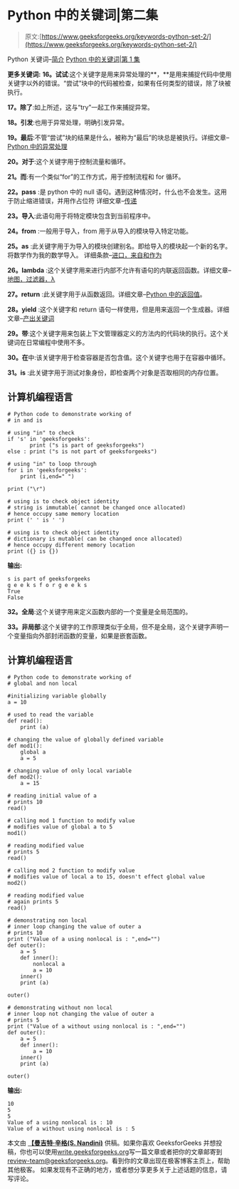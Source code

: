 # Python 中的关键词|第二集

> 原文:[https://www.geeksforgeeks.org/keywords-python-set-2/](https://www.geeksforgeeks.org/keywords-python-set-2/)

Python 关键词–[简介](https://www.geeksforgeeks.org/check-string-valid-keyword-python/)
[Python 中的关键词|第 1 集](https://www.geeksforgeeks.org/keywords-python-set-1/)

**更多关键词:**
**16。试试**:这个关键字是用来异常处理的**，**是用来捕捉代码中使用关键字以外的错误。“尝试”块中的代码被检查，如果有任何类型的错误，除了块被执行。

**17。除了**:如上所述，这与“try”一起工作来捕捉异常。

**18。引发**:也用于异常处理，明确引发异常。

**19。最后**:不管“尝试”块的结果是什么，被称为“最后”的块总是被执行。详细文章–[Python 中的异常处理](https://www.geeksforgeeks.org/python-exception-handling/)

**20。对于**:这个关键字用于控制流量和循环。

**21。而**:有一个类似“for”的工作方式，用于控制流程和 for 循环。

**22。pass** :是 python 中的 null 语句。遇到这种情况时，什么也不会发生。这用于防止缩进错误，并用作占位符
详细文章–[传递](https://www.geeksforgeeks.org/loops-and-loop-control-statements-continue-break-and-pass-in-python/)

**23。导入**:此语句用于将特定模块包含到当前程序中。

**24。from** :一般用于导入，from 用于从导入的模块导入特定功能。

**25。as** :此关键字用于为导入的模块创建别名。即给导入的模块起一个新的名字。将数学作为我的数学导入。
详细条款–[进口，来自和作为](https://www.geeksforgeeks.org/python-modules/)

**26。lambda** :这个关键字用来进行内部不允许有语句的内联返回函数。详细文章–[地图，过滤器，λ](https://www.geeksforgeeks.org/python-set-4-dictionary-keywords-python/)

**27。return** :此关键字用于从函数返回。详细文章–[Python 中的返回值](https://www.geeksforgeeks.org/g-fact-41-multiple-return-values-in-python/)。

**28。yield** :这个关键字和 return 语句一样使用，但是用来返回一个生成器。详细文章–[产出关键词](https://www.geeksforgeeks.org/use-yield-keyword-instead-return-keyword-python/)

**29。带**:这个关键字用来包装上下文管理器定义的方法内的代码块的执行。这个关键词在日常编程中使用不多。

**30。在**中:该关键字用于检查容器是否包含值。这个关键字也用于在容器中循环。

**31。is** :此关键字用于测试对象身份，即检查两个对象是否取相同的内存位置。

## 计算机编程语言

```
# Python code to demonstrate working of
# in and is

# using "in" to check
if 's' in 'geeksforgeeks':
       print ("s is part of geeksforgeeks")
else : print ("s is not part of geeksforgeeks")

# using "in" to loop through
for i in 'geeksforgeeks':
    print (i,end=" ")

print ("\r")

# using is to check object identity
# string is immutable( cannot be changed once allocated)
# hence occupy same memory location
print (' ' is ' ')

# using is to check object identity
# dictionary is mutable( can be changed once allocated)
# hence occupy different memory location
print ({} is {})
```

**输出:**

```
s is part of geeksforgeeks
g e e k s f o r g e e k s 
True
False
```

**32。全局**:这个关键字用来定义函数内部的一个变量是全局范围的。

**33。非局部**:这个关键字的工作原理类似于全局，但不是全局，这个关键字声明一个变量指向外部封闭函数的变量，如果是嵌套函数。

## 计算机编程语言

```
# Python code to demonstrate working of
# global and non local

#initializing variable globally
a = 10

# used to read the variable
def read():
    print (a)

# changing the value of globally defined variable
def mod1():
    global a
    a = 5

# changing value of only local variable
def mod2():
    a = 15

# reading initial value of a
# prints 10
read()

# calling mod 1 function to modify value
# modifies value of global a to 5
mod1()

# reading modified value
# prints 5
read()

# calling mod 2 function to modify value
# modifies value of local a to 15, doesn't effect global value
mod2()

# reading modified value
# again prints 5
read()

# demonstrating non local
# inner loop changing the value of outer a
# prints 10
print ("Value of a using nonlocal is : ",end="")
def outer():
    a = 5
    def inner():
        nonlocal a
        a = 10
    inner()
    print (a)

outer()

# demonstrating without non local
# inner loop not changing the value of outer a
# prints 5
print ("Value of a without using nonlocal is : ",end="")
def outer():
    a = 5
    def inner():
        a = 10
    inner()
    print (a)

outer()
```

**输出:**

```
10
5
5
Value of a using nonlocal is : 10
Value of a without using nonlocal is : 5
```

本文由 [**【曼吉特·辛格(S. Nandini)**](https://www.facebook.com/manjeet.04.singh) 供稿。如果你喜欢 GeeksforGeeks 并想投稿，你也可以使用[write.geeksforgeeks.org](https://write.geeksforgeeks.org)写一篇文章或者把你的文章邮寄到 review-team@geeksforgeeks.org。看到你的文章出现在极客博客主页上，帮助其他极客。
如果发现有不正确的地方，或者想分享更多关于上述话题的信息，请写评论。